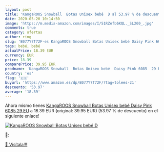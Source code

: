 ```yaml
---
layout: post
title: 'KangaROOS Snowball  Botas Unisex bebé  D al 53.97 % de descuento'
date: 2020-05-20 10:14:50
image: 'https://m.media-amazon.com/images/I/51RZefb6KQL._SL200_.jpg'
comments: true
category: ofertas
author: ring
slug: 'B077Y7T72F-es KangaROOS Snowball Botas Unisex bebé Daisy Pink 6085 29 EU'
tags: bebé, bebé
actualPrice: 18.39 EUR
currency: EUR
price: 18.39
comparePrice: 39.95 EUR
prodname: 'KangaROOS Snowball  Botas Unisex bebé  Daisy Pink 6085  29 EU'
country: 'es'
flag: '🇪🇸'
buyurl: 'https://www.amazon.es/dp/B077Y7T72F/?tag=tolees-21'
descuento: '53.97'
average: '18.39'
---
```


Ahora mismo tienes [KangaROOS Snowball  Botas Unisex bebé  Daisy Pink 6085  29 EU](https://www.amazon.es/dp/B077Y7T72F/?tag=tolees-21) a 18.39 EUR (original: 39.95 EUR) (53.97 %  de descuento) en el siguiente enlace!

[![KangaROOS Snowball  Botas Unisex bebé  D](https://m.media-amazon.com/images/I/51RZefb6KQL._SL200_.jpg)](https://www.amazon.es/dp/B077Y7T72F/?tag=tolees-21)

🔎:


[🛒 Visítala!!!](https://www.amazon.es/dp/B077Y7T72F/?tag=tolees-21)
